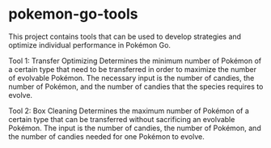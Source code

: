 # pokemon-go-tools
This project contains tools that can be used to develop strategies and optimize individual performance in Pokémon Go. 

Tool 1: Transfer Optimizing
Determines the minimum number of Pokémon of a certain type that need to be transferred in order to maximize the number of evolvable Pokémon. The necessary input is the number of candies, the number of Pokémon, and the number of candies that the species requires to evolve. 

Tool 2: Box Cleaning
Determines the maximum number of Pokémon of a certain type that can be transferred without sacrificing an evolvable Pokémon. The input is the number of candies, the number of Pokémon, and the number of candies needed for one Pokémon to evolve.
